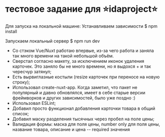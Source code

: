 # тестовое задание для ⭐idaproject⭐ 

Для запуска на локальной машине:
Устанавливаем зависимости
$ npm install

Запускаем локальный сервер
$ npm run dev

- Со стэком Vue/Nuxt работаю впервые, из-за чего работа и заняла так много времени на такой небольшой объём. 
- Сверстал согласно макету, за исключением иконок удаления карточек. Это заняло бы не много времени, но я выдохся + и так чересчур затянул;
- Есть вырвиглазные костыли (resize карточек при переносе на новую строку);
- Использовал create-nuxt-app. Когда заметил, что пакет не популярный и давно обновлялся, имеет в себе старые версии фреймворков и других зависимостей, было уже поздно :)
- Использовал ESLint;
- Добавил просто функционал добавления карточки товара в общий список;
- Добавил маску разделения тысячных через пробел на поле цены;
- Валидация формы: маска для поля цены, number only для поля цены, название товара, описание и цена -- required значения

